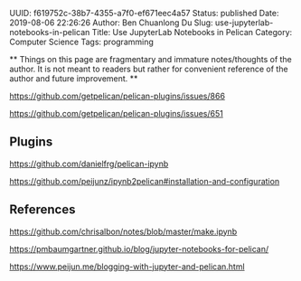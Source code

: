 UUID: f619752c-38b7-4355-a7f0-ef671eec4a57
Status: published
Date: 2019-08-06 22:26:26
Author: Ben Chuanlong Du
Slug: use-jupyterlab-notebooks-in-pelican
Title: Use JupyterLab Notebooks in Pelican
Category: Computer Science
Tags: programming

**
Things on this page are
fragmentary and immature notes/thoughts of the author.
It is not meant to readers
but rather for convenient reference of the author and future improvement.
**

https://github.com/getpelican/pelican-plugins/issues/866

https://github.com/getpelican/pelican-plugins/issues/651

## Plugins 

https://github.com/danielfrg/pelican-ipynb

https://github.com/peijunz/ipynb2pelican#installation-and-configuration

## References

https://github.com/chrisalbon/notes/blob/master/make.ipynb

https://pmbaumgartner.github.io/blog/jupyter-notebooks-for-pelican/

https://www.peijun.me/blogging-with-jupyter-and-pelican.html

